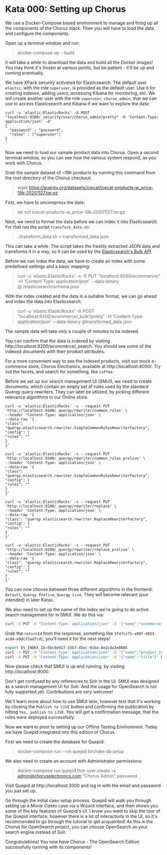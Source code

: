 # Kata 000: Setting up Chorus

We use a Docker-Compose based environment to manage and firing up all the components of the Chorus stack. Then you will have to load the data and configure the components.

Open up a terminal window and run:
> docker-compose up --build

It will take a while to download the data and build all the Docker images!  You may think it's frozen at various points, but be patient - it'll be up and running eventually.

We have XPack security activated for Elasticsearch. The default user `elastic`, with the role `superuser`, is provided as the default user. Use it for creating indexes, adding users, accessing Kibana for monitoring, etc.
We will create another user with the role `superuser`, `chorus_admin`, that we can use to access Elasticsearch and Kibana if we want to explore the data:

```
curl -u 'elastic:ElasticRocks' -X POST "localhost:9200/_security/user/chorus_admin?pretty" -H 'Content-Type: application/json' -d'
{
  "password" : "password",
  "roles" : ["superuser"]
}
'
```

Now we need to load our sample product data into Chorus.  Open a second terminal window, so you can see how the various system respond, as you work with Chorus.

Grab the sample dataset of ~19k products by running this command from the root directory of the Chorus checkout:

> wget https://querqy.org/datasets/icecat/icecat-products-w_price-19k-20201127.tar.gz

First, we have to uncompress the data:

> tar xzf icecat-products-w_price-19k-20201127.tar.gz

Next, we need to format the data before we can index it into Elasticsearch. For that run the script `transform_data.sh`:

> ./transform_data.sh > transformed_data.json

This can take a while. The script takes the freshly extracted JSON data and transforms it in a way, so it can be used by the [Elasticsearch's Bulk API](https://www.elastic.co/guide/en/elasticsearch/reference/current/docs-bulk.html).

Before we can index the data, we have to create an index with some predefined settings and a basic mapping:

> curl -u 'elastic:ElasticRocks' -s -X PUT "localhost:9200/ecommerce/" -H 'Content-Type: application/json' --data-binary @./elasticsearch/schema.json

With the index created and the data in a suitable format, we can go ahead and index the data into Elasticsearch:

> curl -u 'elastic:ElasticRocks' -X POST "localhost:9200/ecommerce/_bulk?pretty" -H 'Content-Type: application/json' --data-binary @transformed_data.json

The sample data will take only a couple of minutes to be indexed.

You can confirm that the data is indexed by visiting http://localhost:9200/ecommerce/_search. You should see some of the indexed documents with their product attributes.

For a more convenient way to see the indexed products, visit our mock e-commerce store, Chorus Electronics, available at http://localhost:4000/. Try out the facets, and search for something, like `coffee`.

Before we set up our search management UI (SMUI), we need to create documents, which contain an empty set of rules used by the standard Querqy query rewriters. They can later be utilized, by picking different relevance algorithms in our Online store.

```
curl -u 'elastic:ElasticRocks' -s --request PUT 'http://localhost:9200/_querqy/rewriter/common_rules' \
--header 'Content-Type: application/json' \
--data-raw '{
"class": "querqy.elasticsearch.rewriter.SimpleCommonRulesRewriterFactory",
"config": {
"rules": ""
}
}'
```
```
curl -u 'elastic:ElasticRocks' -s --request PUT 'http://localhost:9200/_querqy/rewriter/common_rules_prelive' \
--header 'Content-Type: application/json' \
--data-raw '{
"class": "querqy.elasticsearch.rewriter.SimpleCommonRulesRewriterFactory",
"config": {
"rules": ""
}
}'
```
```
curl -u 'elastic:ElasticRocks' -s --request PUT 'http://localhost:9200/_querqy/rewriter/replace' \
--header 'Content-Type: application/json' \
--data-raw '{
"class": "querqy.elasticsearch.rewriter.ReplaceRewriterFactory",
"config": {
"rules": ""
}
}'
```
```
curl -u 'elastic:ElasticRocks' -s --request PUT 'http://localhost:9200/_querqy/rewriter/replace_prelive' \
--header 'Content-Type: application/json' \
--data-raw '{
"class": "querqy.elasticsearch.rewriter.ReplaceRewriterFactory",
"config": {
"rules": ""
}
}'
```

You can now choose between three different algorithms in the frontend: `Default`, `Querqy Prelive`, `Querqy Live`. They will become relevant (pun intended) in later Katas.  

We also need to set up the name of the index we're going to do active search management for in SMUI. We do this via:

```sh
curl -X PUT -H "Content-Type: application/json" -d '{"name":"ecommerce", "description":"Ecommerce Demo"}' http://localhost:9000/api/v1/solr-index
```

Grab the `returnId` from the response, something like `3f47cc75-a99f-4653-acd4-a9dc73adfcd1`, you'll need it for the next steps!

```sh
export ES_INDEX_ID=5bc6e917-33b7-45ec-91ba-8e2c4a2e8085
curl -X PUT -H "Content-Type: application/json" -d '{"name":"product_type"}' http://localhost:9000/api/v1/${ES_INDEX_ID}/suggested-solr-field
curl -X PUT -H "Content-Type: application/json" -d '{"name":"title"}' http://localhost:9000/api/v1/${ES_INDEX_ID}/suggested-solr-field
```

Now please check that SMUI is up and running, by visiting http://localhost:9000.

Don't get confused by any references to Solr in the UI. SMUI was designed as a search management UI for Solr. And the usage for OpenSearch is not fully supported yet. Contributions are very welcome!

We'll learn more about how to use SMUI later, however test that it's working by clicking the `Publish to LIVE` button and confirming the publication by hitting `Yes, publish to LIVE`. You will get a confirmation message, that the rules were deployed successfully.

Now we want to pivot to setting up our Offline Testing Environment. Today we have Quepid integrated into this edition of Chorus.

First we need to create the database for Quepid:

> docker-compose run --rm quepid bin/rake db:setup

We also need to create an account with Administrator permissions:

> docker-compose run quepid thor user:create -a admin@choruselectronics.com "Chorus Admin" password

Visit Quepid at http://localhost:3000 and log in with the email and password you just set up.

Go through the initial case setup process. Quepid will walk you through setting up a _Movie Cases_ case via a Wizard interface, and then shows you some of the key features of Quepid's UI.  I know you want to skip the tour of the Quepid interface, however there is a lot of interactivity in the UI, so it's recommended to go through the tutorial to get acquainted! As this is the Chorus for OpenSearch project, you can choose OpenSearch as your search engine instead of Solr.

Congratulations! You now have Chorus - The OpenSearch Edition successfully running with its components!
